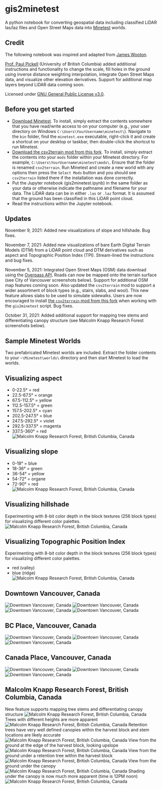 # gis2minetest
A python notebook for converting geospatial data including classified LiDAR las/laz files and Open Street Maps data into [Minetest](https://www.minetest.net/downloads/) worlds.

## Credit
The following notebook was inspired and adapted from [James Wooton](https://gist.github.com/quantumjim/2d9ea27d0e0428a537b953ac04d3721b).

[Prof. Paul Pickell](https://github.com/pauldpickell) (University of British Columbia) added additional instructions and functionality to change the scale, fill holes in the ground using inverse distance weighting interpolation, integrate Open Street Maps data, and visualize other elevation derivatives. Support for additional map layers beyond LiDAR data coming soon.

Licensed under [GNU General Public License v3.0](https://www.gnu.org/licenses/gpl-3.0.en.html).

## Before you get started
- [Download Minetest](https://www.minetest.net/downloads/). To install, simply extract the contents somewhere that you have read/write access to on your computer (e.g., your user directory on Windows `C:\Users\YourUsername\minetest\`). Navigate to the `bin` folder, find the `minetest.exe` executable, right-click it and create a shortcut on your desktop or taskbar, then double-click the shortcut to run Minetest.
- [Download the csv2terrain mod from this fork](https://github.com/pauldpickell/csv2terrain). To install, simply extract the contents into your `mods` folder within your Minetest directory. For example, `C:\Users\YourUsername\minetest\mods\`. Ensure that the folder is renamed `csv2terrain`. Run Minetest and create a new world with any options then press the `Select Mods` button and you should see `csv2terrain` listed there if the installation was done correctly.
- Put the Jupyter notebook (gis2minetest.ipynb) in the same folder as your data or otherwise indicate the pathname and filename for your data. The LiDAR data can be in either `.las` or `.laz` format. It is assumed that the ground has been classified in this LiDAR point cloud.
- Read the instructions within the Jupyter notebook.

## Updates
November 9, 2021: Added new visualizations of slope and hillshade. Bug fixes.

November 7, 2021: Added new visualizations of bare Earth Digital Terrain Models (DTM) from a LiDAR point cloud and DTM derivatives such as aspect and Topographic Position Index (TPI). Stream-lined the instructions and bug fixes.

November 5, 2021: Integrated Open Street Maps (OSM) data download using the [Overpass API](https://wiki.openstreetmap.org/wiki/Overpass_API). Roads can now be mapped onto the terrain surface (see City of Vancouver screenshots below). Support for additional OSM map features coming soon. Also updated the `csv2terrain` mod to support a wider assortment of block types (e.g., stairs, slabs, and wool). This new feature allows slabs to be used to simulate sidewalks. Users are now encouraged to install [the `csv2terrain` mod from this fork](https://github.com/pauldpickell/csv2terrain) when working with the `gis2minetest` script. Bug fixes.

October 31, 2021: Added additional support for mapping tree stems and differentiating canopy structure (see Malcolm Knapp Research Forest screenshots below).

## Sample Minetest Worlds
Two prefabricated Minetest worlds are included. Extract the folder contents to your `~\Minetest\worlds\` directory and then start Minetest to load the worlds.

## Visualizing aspect
- 0-22.5° = red
- 22.5-67.5° = orange
- 67.5-112.5° = yellow
- 112.5-157.5° = green
- 157.5-202.5° = cyan
- 202.5-247.5° = blue
- 247.5-292.5° = violet
- 292.5-337.5° = magenta
- 337.5-360° = red
![Malcolm Knapp Research Forest, British Columbia, Canada](/screenshots/aspect5.png)
## Visualizing slope
- 0-18° = blue
- 18-36° = green
- 36-54° = yellow
- 54-72° = organe
- 72-90° = red
![Malcolm Knapp Research Forest, British Columbia, Canada](/screenshots/slope.png)
## Visualizing hillshade
Experimenting with 8-bit color depth in the block textures (256 block types) for visualizing different color palettes.
![Malcolm Knapp Research Forest, British Columbia, Canada](/screenshots/mkrfhillshade8bit.png)
## Visualizing Topographic Position Index
Experimenting with 8-bit color depth in the block textures (256 block types) for visualizing different color palettes.
- red (valley)
- blue (ridge)
![Malcolm Knapp Research Forest, British Columbia, Canada](/screenshots/mkrftpi8bit.png)

## Downtown Vancouver, Canada
![Downtown Vancouver, Canada](/screenshots/downtownroads1.png)
![Downtown Vancouver, Canada](/screenshots/downtownroads2.png)
![Downtown Vancouver, Canada](/screenshots/downtownroads3.png)
![Downtown Vancouver, Canada](/screenshots/downtownroads4.png)

## BC Place, Vancouver, Canada
![Downtown Vancouver, Canada](/screenshots/bcplace2.png)
![Downtown Vancouver, Canada](/screenshots/bcplace3.png)
![Downtown Vancouver, Canada](/screenshots/bcplace4.png)

## Canada Place, Vancouver, Canada
![Downtown Vancouver, Canada](/screenshots/canadaplace1.png)
![Downtown Vancouver, Canada](/screenshots/canadaplace2.png)
![Downtown Vancouver, Canada](/screenshots/canadaplace3.png)

## Malcolm Knapp Research Forest, British Columbia, Canada
New feature supports mapping tree stems and differentiating canopy structure
![Malcolm Knapp Research Forest, British Columbia, Canada](/screenshots/mkrf1.png)
Trees with different heights are more apparent
![Malcolm Knapp Research Forest, British Columbia, Canada](/screenshots/mkrf2.png)
Retention trees have very well defined canopies within the harvest block and stem locations are likely accurate
![Malcolm Knapp Research Forest, British Columbia, Canada](/screenshots/mkrf3.png)
View from the ground at the edge of the harvest block, looking upslope
![Malcolm Knapp Research Forest, British Columbia, Canada](/screenshots/mkrf4.png)
View from the ground under a retention tree within the harvest block
![Malcolm Knapp Research Forest, British Columbia, Canada](/screenshots/mkrf5.png)
View from the ground under the canopy
![Malcolm Knapp Research Forest, British Columbia, Canada](/screenshots/mkrf6.png)
Shading under the canopy is now much more apparent (time is 12PM noon)
![Malcolm Knapp Research Forest, British Columbia, Canada](/screenshots/mkrf7.png)
